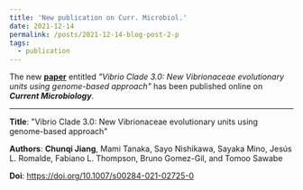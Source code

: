 ```yaml
---
title: 'New publication on Curr. Microbiol.'
date: 2021-12-14
permalink: /posts/2021-12-14-blog-post-2-p
tags:
  - publication
---
```


The new [**paper**](https://doi.org/10.1007/s00284-021-02725-0)  entitled *"Vibrio Clade 3.0: New Vibrionaceae evolutionary units using genome-based approach"* has been published online on ***Current Microbiology***.


---

**Title**: "Vibrio Clade 3.0: New Vibrionaceae evolutionary units using genome-based approach"

**Authors**: **Chunqi Jiang**, Mami Tanaka, Sayo Nishikawa, Sayaka Mino, Jesús L. Romalde, Fabiano L. Thompson, Bruno Gomez-Gil, and Tomoo Sawabe

**Doi**: https://doi.org/10.1007/s00284-021-02725-0

